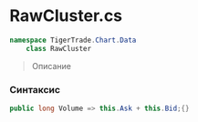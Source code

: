 
# RawCluster.cs
```csharp
namespace TigerTrade.Chart.Data  
    class RawCluster
```

> Описание

### Синтаксис
```csharp
public long Volume => this.Ask + this.Bid;{}
```
